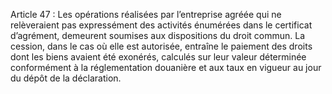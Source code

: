Article 47 : Les opérations réalisées par l’entreprise agréée qui ne relèveraient pas expressément des activités énumérées dans le certificat d’agrément, demeurent soumises aux dispositions du droit commun.
La cession, dans le cas où elle est autorisée, entraîne le paiement des droits dont les biens avaient été exonérés, calculés sur leur valeur déterminée conformément à la réglementation douanière et aux taux en vigueur au jour du dépôt de la déclaration.